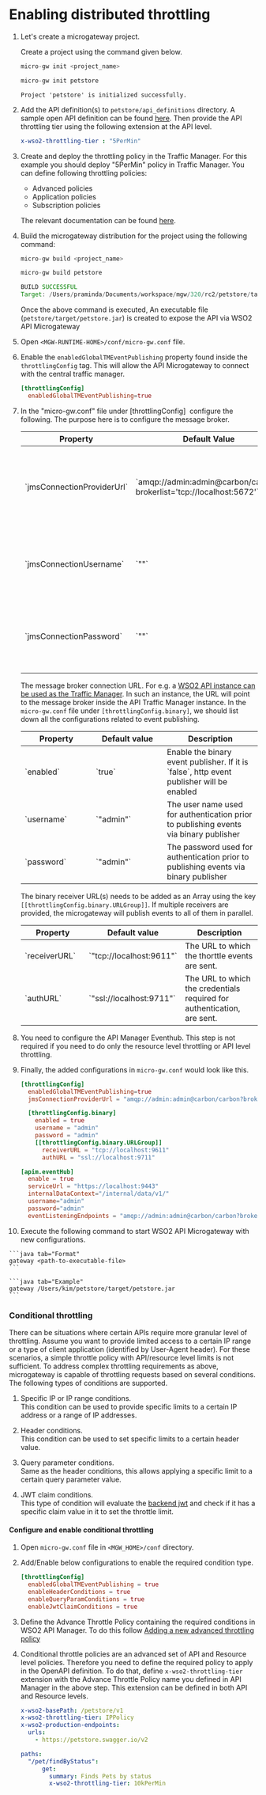 # Enabling distributed throttling

<!---TODO:@VirajSalaka Add concept page and mention it here--->
<!---TODO:@VirajSalaka Update image (old) and add to concept page--->

1.  Let's create a microgateway project.

    Create a project using the command given below.
  
    ``` java tab="Format"
    micro-gw init <project_name>
    ```

    ``` java tab="Example"
    micro-gw init petstore
    ```

    ```text tab="Response"
    Project 'petstore' is initialized successfully.
    ```

2.  Add the API definition(s) to `petstore/api_definitions` directory. A sample open API definition can be found [here](https://github.com/wso2/product-microgateway/blob/master/samples/petstore_basic.yaml). Then provide the API throttling tier using the following extension at the API level.
    
    ```yaml tab="Sample"
    x-wso2-throttling-tier : "5PerMin"    
    ```
    
3.  Create and deploy the throttling policy in the Traffic Manager. For this example you should deploy "5PerMin" policy in Traffic Manager.
    You can define following throttling policies:
    -   Advanced policies
    -   Application policies
    -   Subscription policies
    
    The relevant documentation can be found [here](https://apim.docs.wso2.com/en/latest/learn/rate-limiting/adding-new-throttling-policies/).

4.  Build the microgateway distribution for the project using the following command:

    ``` java tab="Format"
    micro-gw build <project_name>
    ```

    ``` java tab="Example"
    micro-gw build petstore
    ```

    ``` java tab="Response"
    BUILD SUCCESSFUL
    Target: /Users/praminda/Documents/workspace/mgw/320/rc2/petstore/target/petstore.jar
    ```

    Once the above command is executed, An executable file (`petstore/target/petstore.jar`) is created to expose the API via WSO2 API Microgateway

5.  Open `<MGW-RUNTIME-HOME>/conf/micro-gw.conf` file.

6.  Enable the `enabledGlobalTMEventPublishing` property found inside the `throttlingConfig` tag. This will allow the API Microgateway to connect with the central traffic manager.

    ``` toml
    [throttlingConfig]
      enabledGlobalTMEventPublishing=true
    ```

7.  In the "micro-gw.conf" file under \[throttlingConfig\]  configure the following. The purpose here is to configure 
    the message broker.

    <table>
      <thead>
        <tr>
          <th style="width: 30%">Property</th>
          <th style="width: 30%">Default Value</th>
          <th style="width: 40%">Description</th>
        </tr>
      </thead>
      <tbody>
        <tr>
        <td>`jmsConnectionProviderUrl`</td>
        <td>`amqp://admin:admin@carbon/carbon?brokerlist='tcp://localhost:5672'`</td>
        <td>The message broker connection URL of WSO2 API/Traffic Manager</td>
        </tr>
        <tr>
        <td>`jmsConnectionUsername`</td>
        <td>`""`</td>
        <td>The username used to establish the message broker connection</td>
        </tr>
        <tr>
        <td>`jmsConnectionPassword`</td>
        <td>`""`</td>
        <td>The password used to establish the message broker connection</td>
        </tr>
        </tbody>
    </table>
    
    The message broker connection URL. For e.g. a [WSO2 API instance can be used as the Traffic Manager]({{apim_path}}/install-and-setup/setup/distributed-deployment/product-profiles/). 
    In such an instance, the URL will point to the message broker inside the API Traffic Manager instance.
    In the `micro-gw.conf` file under `[throttlingConfig.binary]`, we should list down all the configurations related to
    event publishing.                   
        
    <table>
      <thead>
      <tr>
        <th style="width: 30%">Property</th>
        <th style="width: 30%">Default value</th>
        <th style="width: 40%">Description</th>
      </tr>
      </thead>
      <tbody>
        <tr>
          <td>`enabled`</td>
          <td>`true`</td>
          <td>Enable the binary event publisher. If it is `false`, http event publisher will be enabled</td>
        </tr>
        <tr>
          <td>`username`</td>
          <td>`"admin"`</td>
          <td>The user name used for authentication prior to publishing events via binary publisher</td>
        </tr>
        <tr>
          <td>`password`</td>
          <td>`"admin"`</td>
          <td>The password used for authentication prior to publishing events via binary publisher</td>
        </tr>
      </tbody>
    </table>
    
    The binary receiver URL(s) needs to be added as an Array using the key `[[throttlingConfig.binary.URLGroup]]`. 
    If multiple receivers are provided, the microgateway will publish events to all of them in parallel.
     
    <table>
      <thead>
      <tr>
        <th style="width: 30%">Property</th>
        <th style="width: 30%">Default value</th>
        <th style="width: 40%">Description</th>
      </tr>
      </thead>
      <tbody>
        <tr>
          <td>`receiverURL`</td>
          <td>`"tcp://localhost:9611"`</td>
          <td>The URL to which the thorttle events are sent.</td>
        </tr>
        <tr>
          <td>`authURL`</td>
          <td>`"ssl://localhost:9711"`</td>
          <td>The URL to which the credentials required for authentication, are sent.</td>
        </tr>
      </tbody>
    </table>

8.  You need to configure the API Manager Eventhub. This step is not required if you need to do only the resource level throttling or API level throttling.
    <!---TODO:@VirajSalaka Add the Event hub configuration guide URL--->
    
9.  Finally, the added configurations in `micro-gw.conf` would look like this. 
    
    ``` toml tab="Sample"
    [throttlingConfig]
      enabledGlobalTMEventPublishing=true
      jmsConnectionProviderUrl = "amqp://admin:admin@carbon/carbon?brokerlist='tcp://localhost:5672'"

      [throttlingConfig.binary]
        enabled = true
        username = "admin"
        password = "admin"
        [[throttlingConfig.binary.URLGroup]]
          receiverURL = "tcp://localhost:9611"
          authURL = "ssl://localhost:9711"
    
    [apim.eventHub]
      enable = true
      serviceUrl = "https://localhost:9443"
      internalDataContext="/internal/data/v1/"
      username="admin"
      password="admin"
      eventListeningEndpoints = "amqp://admin:admin@carbon/carbon?brokerlist='tcp://localhost:5672'"
    ```  
                                                                                                                                     
10.  Execute the following command to start WSO2 API Microgateway with new configurations.

    ```java tab="Format"
    gateway <path-to-executable-file>
    ```

    ```java tab="Example"
    gateway /Users/kim/petstore/target/petstore.jar
    ```

### Conditional throttling

There can be situations where certain APIs require more granular level of throttling. Assume you want to provide limited access to a certain IP range or a type of client application (identified by User-Agent header). For these scenarios, a simple throttle policy with API/resource level limits is not sufficient. To address complex throttling requirements as above, microgateway is capable of throttling requests based on several conditions. The following types of conditions are supported.

1.  Specific IP or IP range conditions.     
    This condition can be used to provide specific limits to a certain IP address or a range of IP addresses.

1.  Header conditions.      
    This condition can be used to set specific limits to a certain header value.

1.  Query parameter conditions.     
    Same as the header conditions, this allows applying a specific limit to a certain query parameter value.

1.  JWT claim conditions.       
    This type of condition will evaluate the [backend jwt]({{base_path}}/deploy/api-microgateway/passing-enduser-attributes-to-the-backend-using-jwt) and check if it has a specific claim value in it to set the throttle limit.

#### Configure and enable conditional throttling

1.  Open `micro-gw.conf` file in `<MGW_HOME>/conf` directory.
1.  Add/Enable below configurations to enable the required condition type.

    ```toml
    [throttlingConfig]
      enabledGlobalTMEventPublishing = true
      enableHeaderConditions = true
      enableQueryParamConditions = true
      enableJwtClaimConditions = true
    ```    

1.  Define the Advance Throttle Policy containing the required conditions in WSO2 API Manager. To do this follow [Adding a new advanced throttling policy]({{apim_path}}/design/rate-limiting/adding-new-throttling-policies/#adding-a-new-advanced-throttling-policy)
1.  Conditional throttle policies are an advanced set of API and Resource level policies. Therefore you need to define the required policy to apply in the OpenAPI definition. To do that, define `x-wso2-throttling-tier` extension with the Advance Throttle Policy name you defined in API Manager in the above step. This extension can be defined in both API and Resource levels.

    ```yaml tab="API level sample"
    x-wso2-basePath: /petstore/v1
    x-wso2-throttling-tier: IPPolicy
    x-wso2-production-endpoints:
      urls:
        - https://petstore.swagger.io/v2
    ```

    ```yaml tab="Resource level sample"
    paths:
      "/pet/findByStatus":
          get:
            summary: Finds Pets by status
            x-wso2-throttling-tier: 10kPerMin
    ```
